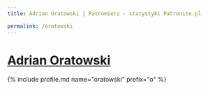 ```yaml
---
title: Adrian Oratowski | Patromierz - statystyki Patronite.pl

permalink: /oratowski
---
```


# [Adrian Oratowski](https://patronite.pl/oratowski)

{% include profile.md name="oratowski" prefix="o" %}
